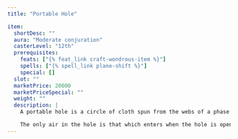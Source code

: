 ```yaml
---
title: "Portable Hole"

item:
  shortDesc: ""
  aura: "Moderate conjuration"
  casterLevel: "12th"
  prerequisites:
    feats: ["{% feat_link craft-wondrous-item %}"]
    spells: ["{% spell_link plane-shift %}"]
    special: []
  slot: ""
  marketPrice: 20000
  marketPriceSpecial: ""
  weight: ""
  description: |
    A portable hole is a circle of cloth spun from the webs of a phase spider interwoven with strands of ether and beams of starlight. When opened fully, a portable hole is 6 feet in diameter, but it can be folded up to be as small as a pocket handkerchief. When spread upon any surface, it causes an extradimensional space 10 feet deep to come into being. This hole can be picked up from inside or out by simply taking hold of the edges of the cloth and folding it up. Either way, the entrance disappears, but anything inside the hole remains.

    The only air in the hole is that which enters when the hole is opened. It contains enough air to supply one Medium creature or two Small creatures for 10 minutes. The cloth does not accumulate weight even if its hole is filled. Each _portable hole_ opens on its own particular nondimensional space. If a _bag of holding_ is placed within a _portable hole_, a rift to the Astral Plane is torn in that place. Both the bag and the cloth are sucked into the void and forever lost. If a _portable hole_ is placed within a _bag of holding_, it opens a gate to the Astral Plane. The hole, the bag, and any creatures within a 10-foot radius are drawn there, the _portable hole_ and _bag of holding_ being destroyed in the process.
---
```

